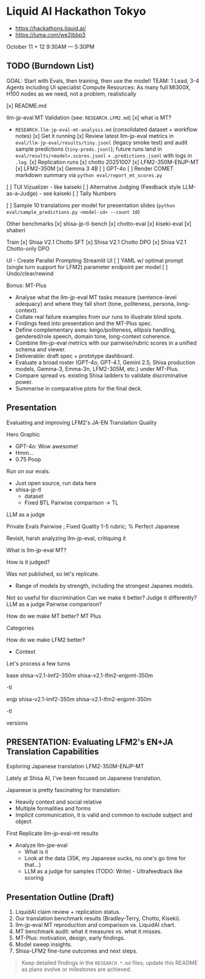 # Liquid AI Hackathon Tokyo
- https://hackathons.liquid.ai/
- https://luma.com/we2jbbp3

October 11 + 12
9:30AM — 5:30PM

## TODO (Burndown List)
GOAL: Start with Evals, then training, then use the model!
TEAM: 1 Lead, 3-4 Agents including UI specialist
Compute Resources: As many full MI300X, H100 nodes as we need, not a problem, realistically

[x] README.md

llm-jp-eval MT Validation (see: `RESEARCH.LFM2.md`)
[x] what is MT?
   - `RESEARCH.llm-jp-eval-mt-analysis.md` (consolidated dataset + workflow notes)
[x] Get it running
[x] Review latest llm-jp-eval metrics in `eval/llm-jp-eval/results/tiny.jsonl` (legacy smoke test) and audit sample predictions (`tiny-preds.jsonl`); future runs land in `eval/results/<model>.scores.jsonl` + `.predictions.jsonl` with logs in `.log`.
[x] Replication runs
  [x] chotto 20251007
  [x] LFM2-350M-ENJP-MT
  [x] LFM2-350M
  [x] Gemma 3 4B
  [ ] GPT-4o
[ ] Render COMET markdown summary via `python eval/report_mt_scores.py`

[ ] TUI Vizualizer - like kaiseki
[ ] Alternative Judging (Feedback style LLM-as-a-Judge) - see kaiseki
[ ] Tally Numbers

[ ] Sample 10 translations per model for presentation slides (`python eval/sample_predictions.py <model-id> --count 10`)

Other benchmarks
[x] shisa-jp-tl-bench
[x] chotto-eval
[x] kiseki-eval
[x] shaberi


Train
[x] Shisa V2.1 Chotto SFT
[x] Shisa V2.1 Chotto DPO
[x] Shisa V2.1 Chotto-only DPO

UI - Create Parallel Prompting Streamlit UI
[ ] YAML w/ optimal prompt (single turn support for LFM2) parameter endpoint per model
[ ] Undo/clear/rewind

Bonus: MT-Plus
   - Analyse what the llm-jp-eval MT tasks measure (sentence-level adequacy) and where they fall short (tone, politeness, persona, long-context).
   - Collate real failure examples from our runs to illustrate blind spots.
   - Findings feed into presentation and the MT-Plus spec.
   - Define complementary axes: keigo/politeness, ellipsis handling, gendered/role speech, domain tone, long-context coherence.
   - Combine llm-jp-eval metrics with our pairwise/rubric scores in a unified schema and viewer.
   - Deliverable: draft spec + prototype dashboard.
   - Evaluate a broad roster (GPT-4o, GPT-4.1, Gemini 2.5, Shisa production models, Gemma-3, Emma-3n, LFM2-305M, etc.) under MT-Plus.
   - Compare spread vs. existing Shisa ladders to validate discriminative power.
   - Summarise in comparative plots for the final deck.

## Presentation

Evaluating and improving LFM2's JA-EN Translation Quality


Hero Graphic
- GPT-4o: Wow awesome!
- Hmm...
-  0.75 Poop 

Run on our evals.
- Just open source, run data here
- shisa-jp-tl
  - dataset
  - Fixed BTL Pairwise comparison -> TL

LLM as a judge

Private Evals
Pairwise ; Fixed Quality 1-5 rubric; % Perfect Japanese

Revisit, harsh analyzing llm-jp-eval, critiquing it

What is llm-jp-eval MT?

How is it judged?

Was not published, so let's replicate.
- Range of models by strength, including the strongest Japanes models.

Not so useful for discrimination
Can we make it better?
Judge it differently? LLM as a judge
Pairwise comparison?

How do we make MT better? MT Plus

Categories

How do we make LFM2 better?
- Context

Let's process a few turns

base
shisa-v2.1-lmf2-350m
shisa-v2.1-lfm2-enjpmt-350m

-tl

enjp
shisa-v2.1-lmf2-350m
shisa-v2.1-lfm2-enjpmt-350m

-tl

versions

## PRESENTATION: Evaluating LFM2's EN+JA Translation Capabilities
Exploring Japanese translation LFM2-350M-ENJP-MT

Lately at Shisa AI, I've been focused on Japanese translation.

Japanese is pretty fascinating for translation:
- Heavily context and social relative
- Multiple formalities and forms
- Implicit communication, it is valid and common to exclude subject and object

First Replicate llm-jp-eval-mt results
- Analyze llm-jpe-eval
  - What is it 
  - Look at the data  (35K, my Japanese sucks, no one's go time for that...)
  - LLM as a judge for samples (TODO: Write) - Ultrafeedback like scoring

## Presentation Outline (Draft)
1. LiquidAI claim review + replication status.
2. Our translation benchmark results (Bradley-Terry, Chotto, Kiseki).
3. llm-jp-eval MT reproduction and comparison vs. LiquidAI chart.
4. MT benchmark audit: what it measures vs. what it misses.
5. MT-Plus: motivation, design, early findings.
6. Model sweep insights.
7. Shisa-LFM2 fine-tune outcomes and next steps.


> Keep detailed findings in the `RESEARCH.*.md` files; update this README as plans evolve or milestones are achieved.
